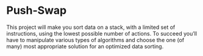 # Push-Swap

This project will make you sort data on a stack, with a limited set of instructions, using the lowest possible number of actions. 
To succeed you’ll have to manipulate various types of algorithms and choose the one (of many) most appropriate solution for an optimized data sorting.

